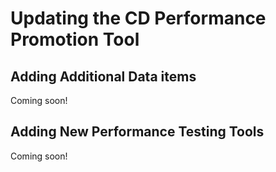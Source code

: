 # Updating the CD Performance Promotion Tool

## Adding Additional Data items
Coming soon!

## Adding New Performance Testing Tools
Coming soon!

